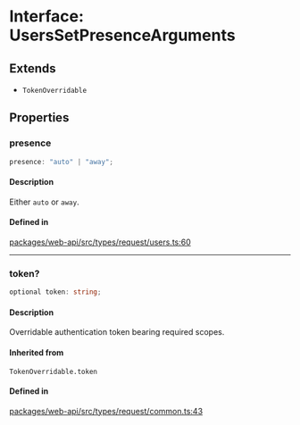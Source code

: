 # Interface: UsersSetPresenceArguments

## Extends

- `TokenOverridable`

## Properties

### presence

```ts
presence: "auto" | "away";
```

#### Description

Either `auto` or `away`.

#### Defined in

[packages/web-api/src/types/request/users.ts:60](https://github.com/slackapi/node-slack-sdk/blob/c15385ef93ccdde9702f52f7d1f445999203d794/packages/web-api/src/types/request/users.ts#L60)

***

### token?

```ts
optional token: string;
```

#### Description

Overridable authentication token bearing required scopes.

#### Inherited from

`TokenOverridable.token`

#### Defined in

[packages/web-api/src/types/request/common.ts:43](https://github.com/slackapi/node-slack-sdk/blob/c15385ef93ccdde9702f52f7d1f445999203d794/packages/web-api/src/types/request/common.ts#L43)
